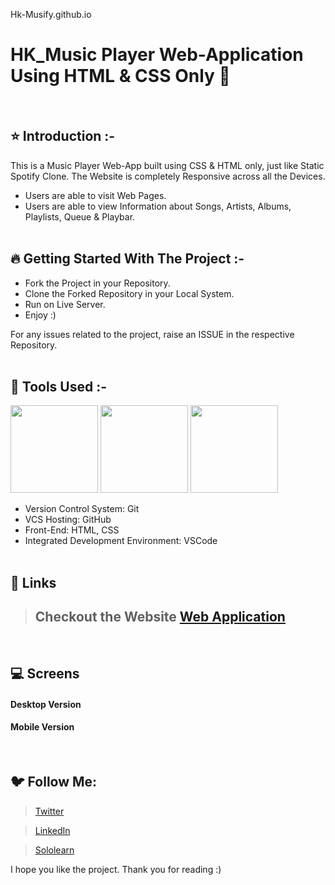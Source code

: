 Hk-Musify.github.io

# HK_Music Player Web-Application Using HTML & CSS Only 🚀
 
<br/>

## ⭐ Introduction :-

This is a Music Player Web-App built using CSS & HTML only, just like Static Spotify Clone. The Website is completely Responsive across all the Devices.

-  Users are able to visit Web Pages.
-  Users are able to view Information about Songs, Artists, Albums, Playlists, Queue & Playbar.
   <br/>
   <br/>

## 🔥 Getting Started With The Project :-

-  Fork the Project in your Repository.
-  Clone the Forked Repository in your Local System.
-  Run on Live Server.
-  Enjoy :)

For any issues related to the project, raise an ISSUE in the respective Repository.
<br/>
<br/>

## 🔨 Tools Used :- 

<p align="justify">
<img height="140" width="140" src="https://www.w3.org/html/logo/downloads/HTML5_Logo_256.png">
<img height="140" width="140" src="https://logodix.com/logo/470309.png">
<img height="140" width="140" src="https://code.visualstudio.com/assets/apple-touch-icon.png">
</p>

-  Version Control System: Git
-  VCS Hosting: GitHub
-  Front-End: HTML, CSS
-  Integrated Development Environment: VSCode
   <br/>
   <br/>

## 🔗 Links

> ## Checkout the Website [Web Application](https://hemantk1234.github.io/Hk-Musify.github.io/)

<br/>

## 💻 Screens

#### Desktop Version
#### Mobile Version

<br/>

## 🐦 Follow Me:

> [Twitter](https://twitter.com/HemantkEtc116)

> [LinkedIn](https://www.linkedin.com/in/hemant-kumbhalkar-87393b235/)

> [Sololearn](https://www.sololearn.com/profile/24572821)


I hope you like the project. Thank you for reading :)
